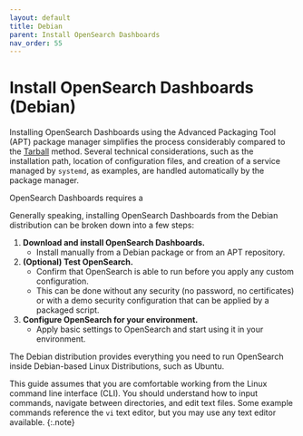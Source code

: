 ```yaml
---
layout: default
title: Debian
parent: Install OpenSearch Dashboards
nav_order: 55
---
```


# Install OpenSearch Dashboards (Debian)

Installing OpenSearch Dashboards using the Advanced Packaging Tool (APT) package manager simplifies the process considerably compared to the [Tarball]({{site.url}}{{site.baseurl}}/install-and-configure/install-dashboards/tar/) method. Several technical considerations, such as the installation path, location of configuration files, and creation of a service managed by `systemd`, as examples, are handled automatically by the package manager.

OpenSearch Dashboards requires a <waiting-for-tech-feedback-for-prereq-wording>

Generally speaking, installing OpenSearch Dashboards from the Debian distribution can be broken down into a few steps:

1. **Download and install OpenSearch Dashboards.**
   - Install manually from a Debian package or from an APT repository.
1. **(Optional) Test OpenSearch.**
   - Confirm that OpenSearch is able to run before you apply any custom configuration.
   - This can be done without any security (no password, no certificates) or with a demo security configuration that can be applied by a packaged script.
1. **Configure OpenSearch for your environment.**
   -  Apply basic settings to OpenSearch and start using it in your environment.

The Debian distribution provides everything you need to run OpenSearch inside Debian-based Linux Distributions, such as Ubuntu.

This guide assumes that you are comfortable working from the Linux command line interface (CLI). You should understand how to input commands, navigate between directories, and edit text files. Some example commands reference the `vi` text editor, but you may use any text editor available.
{:.note}